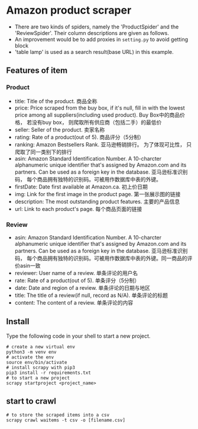 # Amazon product scraper
- There are two kinds of spiders, namely the 'ProductSpider' and the 'ReviewSpider'. Their column descriptions are given as follows.
- An improvement would be to add proxies in `setting.py` to avoid getting block
- 'table lamp' is used as a search result(base URL) in this example.

## Features of item
### Product
- title: Title of the product. 商品全称
- price: Price scraped from the buy box, if it's null, fill in with the lowest price among all suppliers(including used product). Buy Box中的商品价格， 若没有buy box， 则爬取所有供应商（包括二手）的最低价
- seller: Seller of the product. 卖家名称
- rating: Rate of a product(out of 5). 商品评分（5分制）
- ranking: Amazon Bestsellers Rank. 亚马逊畅销排行。 为了体现可比性， 只爬取了同一类别下的排行
- asin: Amazon Standard Identification Number. A 10-charcter alphanumeric unique identifier that's assigned by Amazon.com and its partners. Can be used as a foreign key in the database. 亚马逊标准识别码， 每个商品拥有独特的识别码。可被用作数据库中表的外键。
- firstDate: Date first available at Amazon.ca. 初上价日期
- img: Link for the first image in the product page. 第一张展示图的链接
- description: The most outstanding product features. 主要的产品信息
- url: Link to each product's page. 每个商品页面的链接

### Review
- asin: Amazon Standard Identification Number. A 10-charcter alphanumeric unique identifier that's assigned by Amazon.com and its partners. Can be used as a foreign key in the database. 亚马逊标准识别码， 每个商品拥有独特的识别码。可被用作数据库中表的外键。同一商品的评价asin一致
- reviewer: User name of a review. 单条评论的用户名
- rate: Rate of a product(out of 5). 单条评分（5分制）
- date: Date and region of a review. 单条评论的日期与地区
- title: The title of a review(if null, record as N/A). 单条评论的标题
- content: The content of a review. 单条评论的内容

## Install
Type the following code in your shell to start a new project.
```shell
# create a new virtual env
python3 -m venv env 
# activate the env
source env/bin/activate
# install scrapy with pip3
pip3 install -r requirements.txt
# to start a new project
scrapy startproject <project_name>
```

## start to crawl
```shell
# to store the scraped items into a csv
scrapy crawl waitems -t csv -o [filename.csv]
```